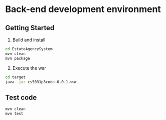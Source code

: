 # Back-end development environment

## Getting Started
1. Build and install
```bash
cd EstateAgencySystem
mvn clean
mvn package
```
2. Execute the war
```bash
cd target
java -jar cs5031p3code-0.0.1.war
```

## Test code
```bash
mvn clean
mvn test
```